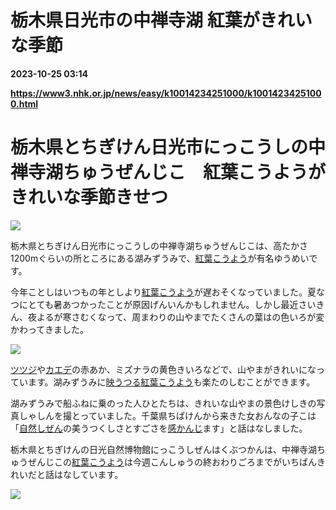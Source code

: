 # 栃木県日光市の中禅寺湖 紅葉がきれいな季節

**2023-10-25 03:14**

**https://www3.nhk.or.jp/news/easy/k10014234251000/k10014234251000.html**

栃木県とちぎけん日光市にっこうしの中禅寺湖ちゅうぜんじこ　紅葉こうようがきれいな季節きせつ
=============================================

![](https://www3.nhk.or.jp/news/html/20231023/K10014234251_2310231305_1023131111_01_02.jpg)  

栃木県とちぎけん日光市にっこうしの中禅寺湖ちゅうぜんじこは、高たかさ1200mぐらいの所ところにある湖みずうみで、[紅葉こうよう](javascript:void(0))が有名ゆうめいです。

今年ことしはいつもの年としより[紅葉こうよう](javascript:void(0))が遅おそくなっていました。夏なつにとても暑あつかったことが原因げんいんかもしれません。しかし最近さいきん、夜よるが寒さむくなって、周まわりの山やまでたくさんの葉はの色いろが変かわってきました。

![](https://www3.nhk.or.jp/news/html/20231023/K10014234251_2310231305_1023131111_01_03.jpg)

[ツツジ](javascript:void(0))や[カエデ](javascript:void(0))の赤あか、ミズナラの黄色きいろなどで、山やまがきれいになっています。湖みずうみに[映うつる](javascript:void(0))[紅葉こうよう](javascript:void(0))も楽たのしむことができます。

湖みずうみで船ふねに乗のった人ひとたちは、きれいな山やまの景色けしきの写真しゃしんを撮とっていました。千葉県ちばけんから来きた女おんなの子こは「[自然しぜん](javascript:void(0))の美うつくしさとすごさを[感かんじ](javascript:void(0))ます」と話はなしました。

栃木県とちぎけんの日光自然博物館にっこうしぜんはくぶつかんは、中禅寺湖ちゅうぜんじこの[紅葉こうよう](javascript:void(0))は今週こんしゅうの終おわりごろまでがいちばんきれいだと話はなしています。

![](https://www3.nhk.or.jp/news/html/20231023/K10014234251_2310231305_1023131111_01_04.jpg)